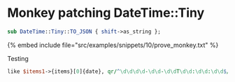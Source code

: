 # Monkey patching DateTime::Tiny

```perl
sub DateTime::Tiny::TO_JSON { shift->as_string };
```
{% embed include file="src/examples/snippets/10/prove_monkey.txt" %}

Testing


```perl
like $items1->{items}[0]{date}, qr/^\d\d\d\d-\d\d-\d\dT\d\d:\d\d:\d\d$/;
```



